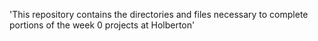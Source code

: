 'This repository contains the directories and files necessary to complete portions of the week 0 projects at Holberton'
